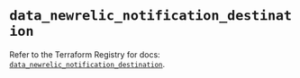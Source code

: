 # `data_newrelic_notification_destination`

Refer to the Terraform Registry for docs: [`data_newrelic_notification_destination`](https://registry.terraform.io/providers/newrelic/newrelic/3.39.1/docs/data-sources/notification_destination).
